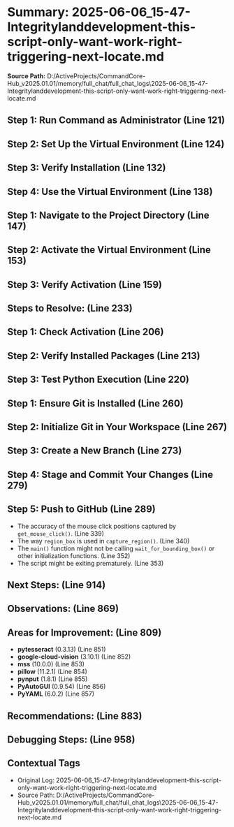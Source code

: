 # Summary: 2025-06-06_15-47-Integritylanddevelopment-this-script-only-want-work-right-triggering-next-locate.md

**Source Path:** D:/ActiveProjects/CommandCore-Hub_v2025.01.01/memory/full_chat/full_chat_logs\2025-06-06_15-47-Integritylanddevelopment-this-script-only-want-work-right-triggering-next-locate.md

## Step 1: Run Command as Administrator (Line 121)

## Step 2: Set Up the Virtual Environment (Line 124)

## Step 3: Verify Installation (Line 132)

## Step 4: Use the Virtual Environment (Line 138)

## Step 1: Navigate to the Project Directory (Line 147)

## Step 2: Activate the Virtual Environment (Line 153)

## Step 3: Verify Activation (Line 159)

## Steps to Resolve: (Line 233)

## Step 1: Check Activation (Line 206)

## Step 2: Verify Installed Packages (Line 213)

## Step 3: Test Python Execution (Line 220)

## Step 1: Ensure Git is Installed (Line 260)

## Step 2: Initialize Git in Your Workspace (Line 267)

## Step 3: Create a New Branch (Line 273)

## Step 4: Stage and Commit Your Changes (Line 279)

## Step 5: Push to GitHub (Line 289)
- The accuracy of the mouse click positions captured by `get_mouse_click()`. (Line 339)
- The way `region_box` is used in `capture_region()`. (Line 340)
- The `main()` function might not be calling `wait_for_bounding_box()` or other initialization functions. (Line 352)
- The script might be exiting prematurely. (Line 353)

## Next Steps: (Line 914)

## Observations: (Line 869)

## Areas for Improvement: (Line 809)
- **pytesseract** (0.3.13) (Line 851)
- **google-cloud-vision** (3.10.1) (Line 852)
- **mss** (10.0.0) (Line 853)
- **pillow** (11.2.1) (Line 854)
- **pynput** (1.8.1) (Line 855)
- **PyAutoGUI** (0.9.54) (Line 856)
- **PyYAML** (6.0.2) (Line 857)

## Recommendations: (Line 883)

## Debugging Steps: (Line 958)

## Contextual Tags
- Original Log: 2025-06-06_15-47-Integritylanddevelopment-this-script-only-want-work-right-triggering-next-locate.md
- Source Path: D:/ActiveProjects/CommandCore-Hub_v2025.01.01/memory/full_chat/full_chat_logs\2025-06-06_15-47-Integritylanddevelopment-this-script-only-want-work-right-triggering-next-locate.md
